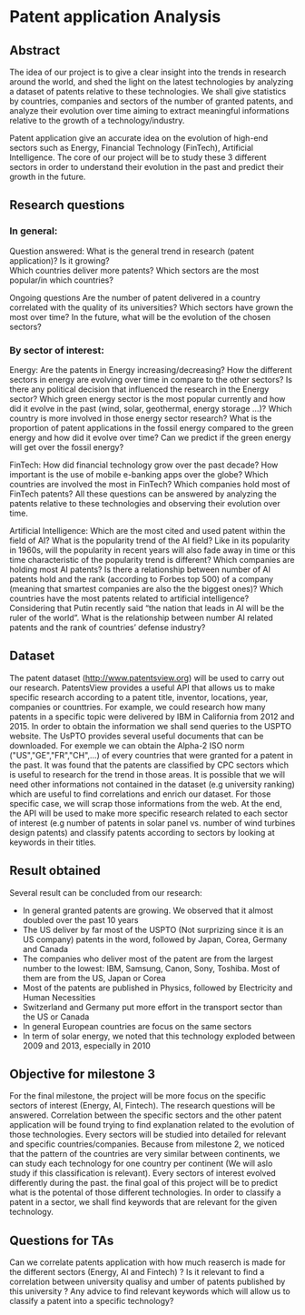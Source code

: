 # Patent application Analysis


## Abstract
The idea of our project is to give a clear insight into the trends in research around the world, and shed the light on the latest technologies by analyzing a dataset of patents relative to these technologies. We shall give statistics by countries, companies and sectors of the number of granted patents, and analyze their evolution over time aiming to extract meaningful informations relative to the growth of a technology/industry.

Patent application give an accurate idea on the evolution of high-end sectors such as Energy, Financial Technology (FinTech), Artificial Intelligence. The core of our project will be to study these 3 different sectors in order to understand their evolution in the past and predict their growth in the future.

## Research questions
### In general:

Question answered:
What is the general trend in research (patent application)? Is it growing?  
Which countries deliver more patents? 
Which sectors are the most popular/in which countries?

Ongoing questions
Are the number of patent delivered in a country correlated with the quality of its universities?
Which sectors have grown the most over time? 
In the future, what will be the evolution of the chosen sectors?

### By sector of interest:

Energy: 
Are the patents in Energy increasing/decreasing? 
How the different sectors in energy are evolving over time in compare to the other sectors?
Is there any political decision that influenced the research in the Energy sector? 
Which green energy sector is the most popular currently and how did it evolve in the past (wind, solar, geothermal, energy storage …)? 
Which country is more involved in those energy sector research? 
What is the proportion of patent applications in the fossil energy compared to the green energy and how did it evolve over time?
Can we predict if the green energy will get over the fossil energy?

FinTech: 
How did financial technology grow over the past decade? 
How important is the use of mobile e-banking apps over the globe? 
Which countries are involved the most in FinTech? Which companies hold most of FinTech patents? 
All these questions can be answered by analyzing the patents relative to these technologies and observing their evolution over time.

Artificial Intelligence:
Which are the most cited and used patent within the field of AI?
What is the popularity trend of the AI field? Like in its popularity in 1960s, will the popularity in recent years will also fade away in time or this time characteristic of the popularity trend is different?
Which companies are holding most AI patents? Is there a relationship between number of AI patents hold and the rank (according to Forbes top 500) of a company (meaning that smartest companies are also the the biggest ones)?
Which countries have the most patents related to artificial intelligence?
Considering that Putin recently said “the nation that leads in AI will be the ruler of the world”. What is the relationship between number AI related patents and the rank of countries’ defense industry?

## Dataset
The patent dataset (http://www.patentsview.org) will be used to carry out our research. PatentsView provides a useful API that allows us to make specific research according to a patent title, inventor, locations, year, companies or counttries. For example, we could research how many patents in a specific topic were delivered by IBM in California from 2012 and 2015. In order to obtain the information we shall send queries to the USPTO website. The UsPTO provides several useful documents that can be downloaded. For exemple we can obtain the Alpha-2 ISO norm ("US","GE","FR","CH",...) of every countries that were granted for a patent in the past. It was found that the patents are classified by CPC sectors which is useful to research for the trend in those areas. 
It is possible that we will need other informations not contained in the dataset (e.g university ranking) which are useful to find correlations and enrich our dataset. For those specific case, we will scrap those informations from the web. At the end, the API will be used to make more specific research related to each sector of interest (e.g number of patents in solar panel vs. number of wind turbines design patents) and classify patents according to sectors by looking at keywords in their titles.

## Result obtained
Several result can be concluded from our research:
  - In general granted patents are growing. We observed that it almost doubled over the past 10 years 
  - The US deliver by far most of the USPTO (Not surprizing since it is an US company) patents in the word, followed by Japan, Corea,    Germany and Canada
  - The companies who deliver most of the patent are from the largest number to the lowest: IBM, Samsung, Canon, Sony, Toshiba. Most of     them are from the US, Japan or Corea
  - Most of the patents are published in Physics, followed by Electricity and Human Necessities
  - Switzerland and Germany put more effort in the transport sector than the US or Canada
  - In general European countries are focus on the same sectors
  - In term of solar energy, we noted that this technology exploded between 2009 and 2013, especially in 2010
  
## Objective for milestone 3
For the final milestone, the project will be more focus on the specific sectors of interest (Energy, AI, Fintech). The research questions will be answered. Correlation between the specific sectors and the other patent application will be found trying to find explanation related to the evolution of those technologies. Every sectors will be studied into detailed for relevant and specific countries/companies. 
Because from milestone 2, we noticed that the pattern of the countries are very similar between continents, we can study each technology for one country per continent (We will aslo study if this classification is relevant). Every sectors of interest evolved differently during the past. 
the final goal of this project will be to predict what is the potental of those different technologies. In order to classify a patent in a sector, we shall find keywords that are relevant for the given technology.

## Questions for TAs
Can we correlate patents application with how much reaserch is made for the different sectors (Energy, AI and Fintech) ?
Is it relevant to find a correlation between university qualisy and umber of patents published by this university ? 
Any advice to find relevant keywords which will allow us to classify a patent into a specific technology?
